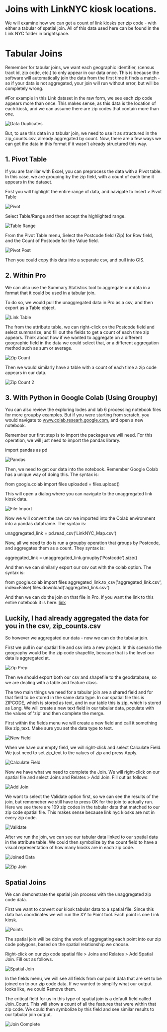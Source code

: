 # Joins with LinkNYC kiosk locations.

We will examine how we can get a count of link kiosks per zip code - with either a tabular of spatial join. All of this data used here can be found in the Link NYC folder in brightspace.

# Tabular Joins

Remember for tabular joins, we want each geographic identifier, (census tract id, zip code, etc.) to only appear in our data once. This is because the software will automatically join the data from the first time it finds a match - so if your data is not aggregated, your join will run without error, but will be completely wrong.

#For example in this Link dataset in the raw form, we see each zip code appears more than once. This makes sense, as this data is the location of each kiosk, and we can assume there are zip codes that contain more than one.

![Data Duplicates](img/data_doubles.png)

But, to use this data in a tabular join, we need to use it as structured in the zip_counts.csv, already aggregated by count. Now, there are a few ways we can get the data in this format if it wasn't already structured this way. 

## 1. Pivot Table

If you are familiar with Excel, you can preprocess the data with a Pivot table. In this case, we are grouping by the zip field, with a count of each time it appears in the dataset. 

First you will highlight the entire range of data, and navigate to Insert > Pivot Table

![Pivot](img/pivot_table.png)

Select Table/Range and then accept the highlighted range.

![Table Range](img/table_range.png)

From the Pivot Table menu, Select the Postcode field (Zip) for Row field, and the Count of Postcode for the Value field.

![Pivot Post](img/pivot_post.png)

Then you could copy this data into a separate csv, and pull into GIS.

## 2. Within Pro

We can also use the Summary Statistics tool to aggregate our data in a format that it could be used in a tabular join. 

To do so, we would pull the unaggregated data in Pro as a csv, and then export as a Table object.

![Link Table](img/link_table.png)

The from the attribute table, we can right-click on the Postcode field and select summarize, and fill out the fields to get a count of each time zip appears. Think about how if we wanted to aggregate on a different geographic field in the data we could select that, or a different aggregation method such as sum or average.

![Zip Count](img/postcode_sum_stats.png)

Then we would similarly have a table with a count of each time a zip code appears in our data.

![Zip Count 2](img/zip_count.png)

## 3. With Python in Google Colab (Using Groupby)

You can also review the exploring lodes and lab 6 processing notebook files for more groupby examples. But if you were starting from scratch, you would navigate to www.colab.researh.google.com, and open a new notebook.

Remember our first step is to import the packages we will need. For this operation, we will just need to import the pandas library.

import pandas as pd

![Pandas](img/pandas.png)

Then, we need to get our data into the notebook. Remember Google Colab has a unique way of doing this. The syntax is:

from google.colab import files
uploaded = files.upload()

This will open a dialog where you can navigate to the unaggregated link kiosk data.

![File Import](img/file_import.png)

Now we will convert the raw csv we imported into the Colab environment into a pandas dataframe. The syntax is:

unaggregated_link = pd.read_csv('LinkNYC_Map.csv')

Now, all we need to do is run a groupby operation that groups by Postcode, and aggregates them as a count. They syntax is:

aggregated_link = unaggregated_link.groupby('Postcode').size()

And then we can similarly export our csv out with the colab option. The syntax is:

from google.colab import files
aggregated_link.to_csv('aggregated_link.csv', index=False)
files.download('aggregated_link.csv')

And then we can do the join on that file in Pro. If you want the link to this entire notebook it is here: [link](https://colab.research.google.com/drive/1N8LhML2YOJSUBGxKP-OXjouxMUlJ6eWV?usp=sharing)

## Luckily, I had already aggregated the data for you in the csv, zip_counts.csv

So however we aggregated our data - now we can do the tabular join.

First we pull in our spatial file and csv into a new project. In this scenario the geography would be the zip code shapefile, because that is the level our data is aggregated at.

![Zip Prep](img/zip_prep.png)

Then we should export both our csv and shapefile to the geodatabase, so we are dealing with a table and feature class.

The two main things we need for a tabular join are a shared field and for that field to be stored in the same data type. In our spatial file this is ZIPCODE, which is stored as text, and in our table this is zip, which is stored as Long. We will create a new text field in our tabular data, populate with the values of 'zip' and then complete the merge. 

First within the fields menu we will create a new field and call it something like zip_text. Make sure you set the data type to text. 

![New Field](img/new_field.png)

When we have our empty field, we will right-click and select Calculate Field. We just need to set zip_text to the values of zip and press Apply.

![Calculate Field](img/calc_field.png)

Now we have what we need to complete the Join. We will right-click on our spatial file and select Joins and Relates > Add Join. Fill out as follows:

![Add Join](img/add_join.png)

We want to select the Validate option first, so we can see the results of the join, but rememeber we still have to press OK for the join to actually run. Here we see there are 109 zip codes in the tabular data that matched to our zip code spatial file. This makes sense because link nyc kiosks are not in every zip code.

![Validate](img/validate.png)

After we run the join, we can see our tabular data linked to our spatial data in the attribute table. We could then symbolize by the count field to have a visual representation of how many kiosks are in each zip code.

![Joined Data](img/joined_data.png)

![Zip Join](img/zip_joined_data.png)

## Spatial Joins

We can demonstrate the spatial join process with the unaggregated zip code data. 

First we want to convert our kiosk tabular data to a spatial file. Since this data has coordinates we will run the XY to Point tool. Each point is one Link kiosk.

![Points](img/points.png)

The spatial join will be doing the work of aggregating each point into our zip code polygons, based on the spatial relationship we choose. 

Right-click on our zip code spatial file > Joins and Relates > Add Spatial Join. Fill out as follows. 

![Spatial Join](img/spatial_join.png)

In the fields menu, we will see all fields from our point data that are set to be joined on to our zip code data. If we wanted to simplify what our output looks like, we could Remove them.

The critical field for us in this type of spatial join is a default field called Join_Count. This will show a count of all the features that were within that zip code. We could then symbolize by this field and see similar results to our tabular join output.

![Join Complete](img/join_complete.png)